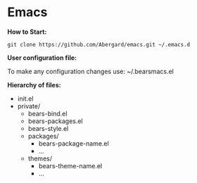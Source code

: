# Emacs

**How to Start:**

    git clone https://github.com/Abergard/emacs.git ~/.emacs.d
    
**User configuration file:**

  To make any configuration changes use: ~/.bearsmacs.el

**Hierarchy of files:**
  - init.el
  - private/
    - bears-bind.el
    - bears-packages.el
    - bears-style.el
    - packages/
      - bears-package-name.el
      - ...
    - themes/
      - bears-theme-name.el
      - ...
